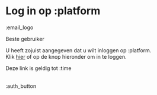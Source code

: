 # Log in op :platform

:email_logo

Beste gebruiker

U heeft zojuist aangegeven dat u wilt inloggen op :platform.  
Klik [hier](:auth_link) of op de knop hieronder om in te loggen.

Deze link is geldig tot :time    
&nbsp;    

:auth_button